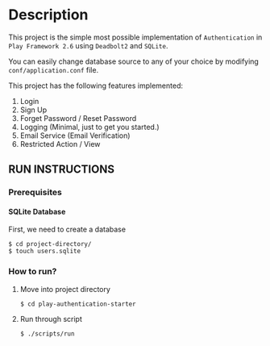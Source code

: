 # Description
This project is the simple most possible implementation of `Authentication` in `Play Framework 2.6` using `Deadbolt2` and `SQLite`.

You can easily change database source to any of your choice by modifying `conf/application.conf` file.

This project has the following features implemented:
1. Login
2. Sign Up
3. Forget Password / Reset Password
4. Logging (Minimal, just to get you started.)
5. Email Service (Email Verification)
6. Restricted Action / View

## RUN INSTRUCTIONS

### Prerequisites

#### SQLite Database

First, we need to create a database

	$ cd project-directory/
	$ touch users.sqlite


### How to run?
1. Move into project directory
	```
	$ cd play-authentication-starter
	```
2. Run through script
	```
	$ ./scripts/run
	```
3. Go to [http://localhost:2020/](http://localhost:2020/)

### Extra Notes
1. By default, the project is using `mock` mail service with output to console, if you want to test with proper email do the following.
    1. Open `play-authentication-starter/conf/application.conf`
	2. In section

		```
		play.mailer {
		  host = smtp.gmail.com
		  port = 465
		  ssl = true
		  user = "" # enter email like "xyz@gmail.com"
		  password = "" # enter password
		  from = "" # enter email like "xyz@gmail.com"
		  mock = true
		}
		```

	Change blank `user`, `from` and `password` values to actual `user`, `from` and `password` values.
	> If you are using gmail, you will have to change a security setting to `Allow Unsecure Apps to Access` to be able to use it.

#### Credits
- [Fahad Siddiqui](https://www.linkedin.com/in/fsdqui/), [Saad Ali](https://www.linkedin.com/in/saad-ali-33814b124/) at [Datum Brain](https://www.datumbrain.com/)
